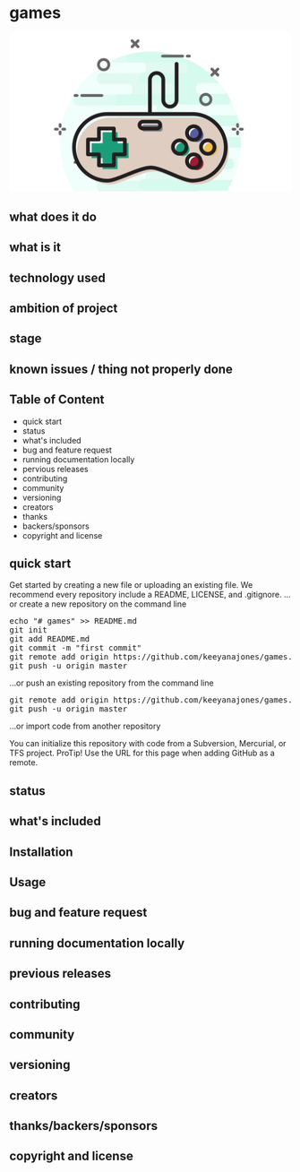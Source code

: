 # games
![Games Logo](games.png)

## what does it do

## what is it

## technology used

## ambition of project

## stage

## known issues / thing not properly done 

## Table of Content
- quick start
- status
- what's included
- bug and feature request
- running documentation locally
- pervious releases
- contributing
- community 
- versioning
- creators
- thanks
- backers/sponsors
- copyright and license

## quick start
Get started by creating a new file or uploading an existing file. We recommend every repository include a README, LICENSE, and .gitignore.
…or create a new repository on the command line

<pre>
echo "# games" >> README.md
git init
git add README.md
git commit -m "first commit"
git remote add origin https://github.com/keeyanajones/games.git
git push -u origin master
</pre>                

…or push an existing repository from the command line

<pre>
git remote add origin https://github.com/keeyanajones/games.git
git push -u origin master
</pre>

…or import code from another repository

You can initialize this repository with code from a Subversion, Mercurial, or TFS project.
ProTip! Use the URL for this page when adding GitHub as a remote. 

## status

## what's included

## Installation
    
## Usage
    
## bug and feature request

## running documentation locally

## previous releases

## contributing

## community
 
## versioning

## creators

## thanks/backers/sponsors
 
## copyright and license 
 
